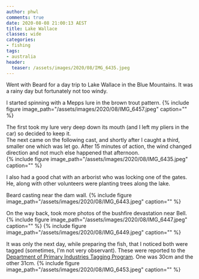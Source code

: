 ```yaml
---
author: phwl
comments: true
date: 2020-08-08 21:00:13 AEST
title: Lake Wallace
classes: wide
categories:
- fishing
tags:
- australia
header:
  teaser: /assets/images/2020/08/IMG_6435.jpeg
---
```

Went with Beard for a day trip to Lake Wallace in the Blue Mountains.
It was a rainy day but fortunately not too windy.

<!-- more -->

I started spinning with a Mepps lure in the brown trout pattern.
{% include figure image_path="/assets/images/2020/08/IMG_6457.jpeg" caption="" %}

The first took my lure very deep
down its mouth (and I left my pliers in the car) so decided to keep
it.  
The next came on the following cast, and shortly after I caught
a third, smaller one which was let go. After 15 minutes of action,
the wind changed direction and not much else happened that afternoon.  
{% include figure image_path="/assets/images/2020/08/IMG_6435.jpeg" caption="" %}

I also had a good chat with an arborist who was locking one of the gates. He, along
with other volunteers were planting trees along the lake.

Beard casting near the dam wall.
{% include figure image_path="/assets/images/2020/08/IMG_6443.jpeg" caption="" %}

On the way back, took more photos of the bushfire devastation near Bell.
{% include figure image_path="/assets/images/2020/08/IMG_6447.jpeg" caption="" %}
{% include figure image_path="/assets/images/2020/08/IMG_6449.jpeg" caption="" %}

It was only the next day, while preparing the fish, that I noticed both were
tagged (sometimes, I'm not very observant). These were reported to the 
[Department of Primary Industries Tagging Program](https://www.dpi.nsw.gov.au/fishing/recreational/resources/fish-tagging/recapture-form). One was 30cm and the 
other 31cm.
{% include figure image_path="/assets/images/2020/08/IMG_6453.jpeg" caption="" %}
